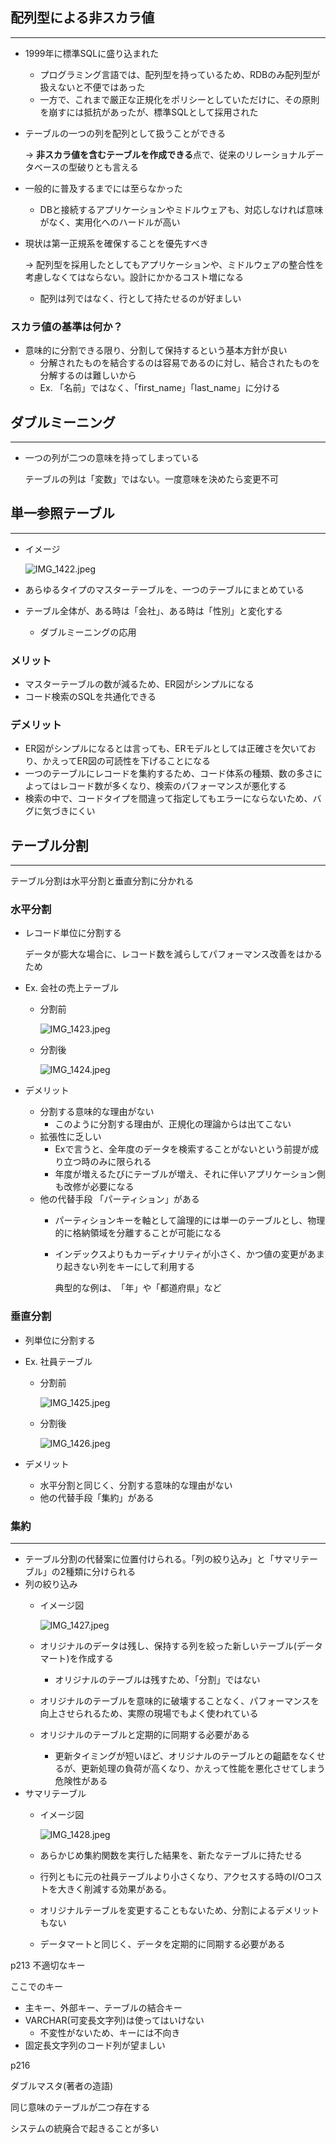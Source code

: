 ## 配列型による非スカラ値

---

- 1999年に標準SQLに盛り込まれた
    - プログラミング言語では、配列型を持っているため、RDBのみ配列型が扱えないと不便ではあった
    - 一方で、これまで厳正な正規化をポリシーとしていただけに、その原則を崩すには抵抗があったが、標準SQLとして採用された
- テーブルの一つの列を配列として扱うことができる
    
    → **非スカラ値を含むテーブルを作成できる**点で、従来のリレーショナルデータベースの型破りとも言える
    
- 一般的に普及するまでには至らなかった
    - DBと接続するアプリケーションやミドルウェアも、対応しなければ意味がなく、実用化へのハードルが高い
- 現状は第一正規系を確保することを優先すべき
    
    → 配列型を採用したとしてもアプリケーションや、ミドルウェアの整合性を考慮しなくてはならない。設計にかかるコスト増になる
    
    - 配列は列ではなく、行として持たせるのが好ましい

### スカラ値の基準は何か？

- 意味的に分割できる限り、分割して保持するという基本方針が良い
    - 分解されたものを結合するのは容易であるのに対し、結合されたものを分解するのは難しいから
    - Ex. 「名前」ではなく、「first_name」「last_name」に分ける

## ダブルミーニング

---

- 一つの列が二つの意味を持ってしまっている
    
    テーブルの列は「変数」ではない。一度意味を決めたら変更不可
    

## 単一参照テーブル

---

- イメージ
    
    ![IMG_1422.jpeg](https://prod-files-secure.s3.us-west-2.amazonaws.com/42b16988-a5a8-437d-af8b-c8412ee1342b/44941e33-b60a-40b6-a678-f37156c0af5d/IMG_1422.jpeg)
    
- あらゆるタイプのマスターテーブルを、一つのテーブルにまとめている
- テーブル全体が、ある時は「会社」、ある時は「性別」と変化する
    - ダブルミーニングの応用

### メリット

- マスターテーブルの数が減るため、ER図がシンプルになる
- コード検索のSQLを共通化できる

### デメリット

- ER図がシンプルになるとは言っても、ERモデルとしては正確さを欠いており、かえってER図の可読性を下げることになる
- 一つのテーブルにレコードを集約するため、コード体系の種類、数の多さによってはレコード数が多くなり、検索のパフォーマンスが悪化する
- 検索の中で、コードタイプを間違って指定してもエラーにならないため、バグに気づきにくい

## テーブル分割

---

テーブル分割は水平分割と垂直分割に分かれる

### 水平分割

- レコード単位に分割する
    
    データが膨大な場合に、レコード数を減らしてパフォーマンス改善をはかるため
    
- Ex. 会社の売上テーブル
    - 分割前
        
        ![IMG_1423.jpeg](https://prod-files-secure.s3.us-west-2.amazonaws.com/42b16988-a5a8-437d-af8b-c8412ee1342b/3a280bbe-ef82-4a50-aeb9-a46822d4a165/ea335003-dd6f-4a28-8004-aab3bd8feb92.png)
        
    - 分割後
        
        ![IMG_1424.jpeg](https://prod-files-secure.s3.us-west-2.amazonaws.com/42b16988-a5a8-437d-af8b-c8412ee1342b/1ae22016-7ca9-43cc-bf8f-e5fd27225f3c/e59809d6-31ad-4fbc-92bd-3129f560797b.png)
        
- デメリット
    - 分割する意味的な理由がない
        - このように分割する理由が、正規化の理論からは出てこない
    - 拡張性に乏しい
        - Exで言うと、全年度のデータを検索することがないという前提が成り立つ時のみに限られる
        - 年度が増えるたびにテーブルが増え、それに伴いアプリケーション側も改修が必要になる
    - 他の代替手段 「パーティション」がある
        - パーティションキーを軸として論理的には単一のテーブルとし、物理的に格納領域を分離することが可能になる
        - インデックスよりもカーディナリティが小さく、かつ値の変更があまり起きない列をキーにして利用する
            
            典型的な例は、　「年」や「都道府県」など
            

### 垂直分割

- 列単位に分割する
- Ex. 社員テーブル
    - 分割前
        
        ![IMG_1425.jpeg](https://prod-files-secure.s3.us-west-2.amazonaws.com/42b16988-a5a8-437d-af8b-c8412ee1342b/0f9db229-100c-4583-b8e7-bfa540a5e3f9/IMG_1425.jpeg)
        
    - 分割後
        
        ![IMG_1426.jpeg](https://prod-files-secure.s3.us-west-2.amazonaws.com/42b16988-a5a8-437d-af8b-c8412ee1342b/a9bf60d1-50ef-4dde-a028-ae13b16c8a96/IMG_1426.jpeg)
        
- デメリット
    - 水平分割と同じく、分割する意味的な理由がない
    - 他の代替手段「集約」がある

### 集約

---

- テーブル分割の代替案に位置付けられる。「列の絞り込み」と「サマリテーブル」の2種類に分けられる
- 列の絞り込み
    - イメージ図
        
        ![IMG_1427.jpeg](https://prod-files-secure.s3.us-west-2.amazonaws.com/42b16988-a5a8-437d-af8b-c8412ee1342b/f194b231-9972-4be5-a1db-bf89eaca40e2/IMG_1427.jpeg)
        
    - オリジナルのデータは残し、保持する列を絞った新しいテーブル(データマート)を作成する
        - オリジナルのテーブルは残すため、「分割」ではない
    - オリジナルのテーブルを意味的に破壊することなく、パフォーマンスを向上させられるため、実際の現場でもよく使われている
    - オリジナルのテーブルと定期的に同期する必要がある
        - 更新タイミングが短いほど、オリジナルのテーブルとの齟齬をなくせるが、更新処理の負荷が高くなり、かえって性能を悪化させてしまう危険性がある
- サマリテーブル
    - イメージ図
        
        ![IMG_1428.jpeg](https://prod-files-secure.s3.us-west-2.amazonaws.com/42b16988-a5a8-437d-af8b-c8412ee1342b/55cf0dd1-2dee-468a-a433-643a5d3e4ab8/IMG_1428.jpeg)
        
    - あらかじめ集約関数を実行した結果を、新たなテーブルに持たせる
    - 行列ともに元の社員テーブルより小さくなり、アクセスする時のI/Oコストを大きく削減する効果がある。
    - オリジナルテーブルを変更することもないため、分割によるデメリットもない
    - データマートと同じく、データを定期的に同期する必要がある

p213  不適切なキー

ここでのキー

- 主キー、外部キー、テーブルの結合キー
- VARCHAR(可変長文字列)は使ってはいけない
    - 不変性がないため、キーには不向き
- 固定長文字列のコード列が望ましい

p216

ダブルマスタ(著者の造語)

同じ意味のテーブルが二つ存在する

システムの統廃合で起きることが多い